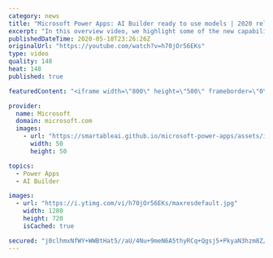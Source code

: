 ```yaml
---
category: news
title: "Microsoft Power Apps: AI Builder ready to use models | 2020 release wave 1 overview"
excerpt: "In this overview video, we highlight some of the new capabilities included in the latest update to Microsoft Power Apps, AI Builder ready to use models.     Here are the capabilities covered:   • Entity extraction helps you by identifying and extracting people, dates, places, locations, etc. from text"
publishedDateTime: 2020-05-18T23:26:26Z
originalUrl: "https://youtube.com/watch?v=h70jOr56EKs"
type: video
quality: 148
heat: 148
published: true

featuredContent: "<iframe width=\"800\" height=\"500\" frameborder=\"0\" src=\"https://www.youtube.com/embed/h70jOr56EKs\" allow=\"accelerometer; autoplay; encrypted-media; gyroscope; picture-in-picture\" allowfullscreen></iframe>"

provider:
  name: Microsoft
  domain: microsoft.com
  images:
    - url: "https://smartableai.github.io/microsoft-power-apps/assets/images/organizations/microsoft.com-50x50.jpg"
      width: 50
      height: 50

topics:
  - Power Apps
  - AI Builder

images:
  - url: "https://i.ytimg.com/vi/h70jOr56EKs/maxresdefault.jpg"
    width: 1280
    height: 720
    isCached: true

secured: "j0clhmxNfWY+WWBtHat5//aU/4Nu+9meN6A5thyRCq+Qgsj5+PkyaN3hzm8Z/1q9bpjP1WxZ6ivb0rImEHre+Z3sx3Konli32P2o/ewR/cP4MplryyxhJ904XlFJ+rkHBcclyW2qg1HdX6PeYnBXoIO5W1guICw5BAi+SPFg4zHgQwZFhbMroR9hkv2QDdb59ButHmpV0Yvy/VavFxg7g80WbfuBQDtHvq8MQR2ISIIsZeRezIFTq4XZT+8XKY9LHWAcpK1W3Hi7E9+XJuzxm/LE5da3K9AKyeDakBxY7E5370VtbUVTruxPGxon2H8SM8H1RY+OTjRMjOq5c6ZVnQb3FAktobZYNCPmSyz1fiLTU/n1+iDNv3px4HuohDV/4QbMX2f4uvqQsnxpZZju1XlFBkLbfecxttp5G8XfSAugkn5vZdd5/dh63b5KS/Pq;0pMSIPccqSmCuwArw9ELjA=="
---
```


